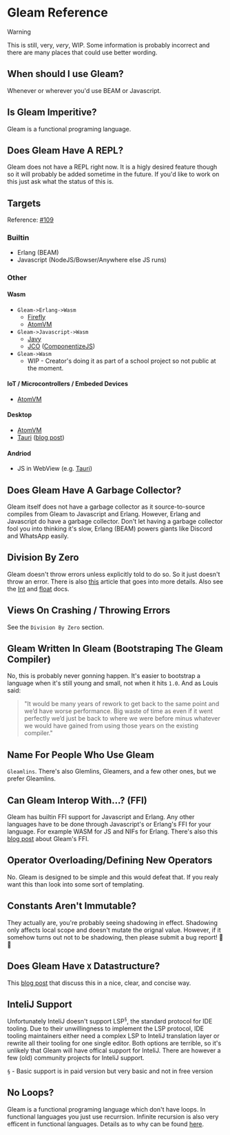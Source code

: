 # Gleam Reference

> [!WARNING]  
> This is still, very, *very*, WIP. Some information is probably incorrect and there are many places that could use better wording.


<!-- TODO: Dynamic table of contents here -->
<!-- TODO: Use the following quote from Lewis somewhere "As our hero lambdaman says: object oriented programming is well named because if someone says you should use it then you should object" -->


## When should I use Gleam?
Whenever or wherever you'd use BEAM or Javascript.


## Is Gleam Imperitive?
Gleam is a functional programing language.


## Does Gleam Have A REPL?
Gleam does not have a REPL right now. It is a higly desired feature though so it will probably be added sometime in the future. If you'd like to work on this just ask what the status of this is. 



## Targets
Reference: [#109](https://github.com/gleam-lang/gleam/issues/109)

### Builtin
 - Erlang (BEAM)
 - Javascript (NodeJS/Bowser/Anywhere else JS runs)

### Other
#### Wasm
 - `Gleam->Erlang->Wasm`
    - [Firefly](https://github.com/GetFirefly/firefly)
    - [AtomVM](https://www.atomvm.net/)
 - `Gleam->Javascript->Wasm`
   - [Javy](https://github.com/bytecodealliance/javy)
   - [JCO](https://github.com/bytecodealliance/jco) ([ComponentizeJS](https://github.com/bytecodealliance/ComponentizeJS))
 - `Gleam->Wasm`
   - WIP - Creator's doing it as part of a school project so not public at the moment.

<!-- TODO: Do some more research into the targets below -->
#### IoT / Microcontrollers / Embeded Devices
 - [AtomVM](https://www.atomvm.net/)

#### Desktop
 - [AtomVM](https://www.atomvm.net/)
 - [Tauri](https://tauri.app/) ([blog post](https://www.wezm.net/v2/posts/2024/gleam-tauri/))

#### Andriod
 - JS in WebView (e.g. [Tauri](https://tauri.app/))


## Does Gleam Have A Garbage Collector?
Gleam itself does not have a garbage collector as it source-to-source compiles from Gleam to Javascript and Erlang. However, Erlang and Javascript do have a garbage collector. Don't let having a garbage collector fool you into thinking it's slow, Erlang (BEAM) powers giants like Discord and WhatsApp easily.



## Division By Zero 
Gleam doesn't throw errors unless explicitly told to do so. So it just doesn't throw an error. There is also [this](https://www.hillelwayne.com/post/divide-by-zero/) article that goes into more details. Also see the [Int](https://hexdocs.pm/gleam_stdlib/gleam/int.html) and [float](https://hexdocs.pm/gleam_stdlib/gleam/float.html) docs.



## Views On Crashing / Throwing Errors
See the `Division By Zero` section.



## Gleam Written In Gleam (Bootstraping The Gleam Compiler)
No, this is probably never gonning happen. It's easier to bootstrap a language when it's still young and small, not when it hits `1.0`. And as Louis said:

> "It would be many years of rework to get back to the same point and we’d have worse performance. Big waste of time as even if it went perfectly we’d just be back to where we were before minus whatever we would have gained from using those years on the existing compiler."



## Name For People Who Use Gleam
`Gleamlins`. There's also Glemlins, Gleamers, and a few other ones, but we prefer Gleamlins.



## Can Gleam Interop With...? (FFI)
Gleam has builtin FFI support for Javascript and Erlang. Any other languages have to be done through Javascript's or Erlang's FFI for your language. For example WASM for JS and NIFs for Erlang. There's also this [blog post](https://www.jonashietala.se/blog/2024/01/11/exploring_the_gleam_ffi/) about Gleam's FFI.



## Operator Overloading/Defining New Operators
No. Gleam is designed to be simple and this would defeat that. If you realy want this than look into some sort of templating.
<!-- TODO: Make a library for this. Use cases: JSX, operator overloading, math libraries, etc. I want to make this but idk how soon I'll get around to it. -->



## Constants Aren't Immutable?
They actually are, you're probably seeing shadowing in effect. Shadowing only affects local scope and doesn't mutate the orignal value. However, if it somehow turns out not to be shadowing, then please submit a bug report! 🥺🙏



## Does Gleam Have `X` Datastructure?
This [blog post](https://mckayla.blog/posts/all-you-need-is-data-and-functions.html) that discuss this in a nice, clear, and concise way.



## InteliJ Support
Unfortunately InteliJ doesn't support LSP<sup>`§`</sup>, the standard protocol for IDE tooling. Due to their unwillingness to implement the LSP protocol, IDE tooling maintainers either need a complex LSP to InteliJ translation layer or rewrite all their tooling for one single editor. Both options are terrible, so it's unlikely that Gleam will have offical support for InteliJ. There are however a few (old) community projects for InteliJ support.

`§` - Basic support is in paid version but very basic and not in free version



## No Loops?
Gleam is a functional programing language which don't have loops. In functional languages you just use recurrsion. Infinite recursion is also very efficent in functional languages. Details as to why can be found [here](https://beautifulracket.com/explainer/recursion.html).
